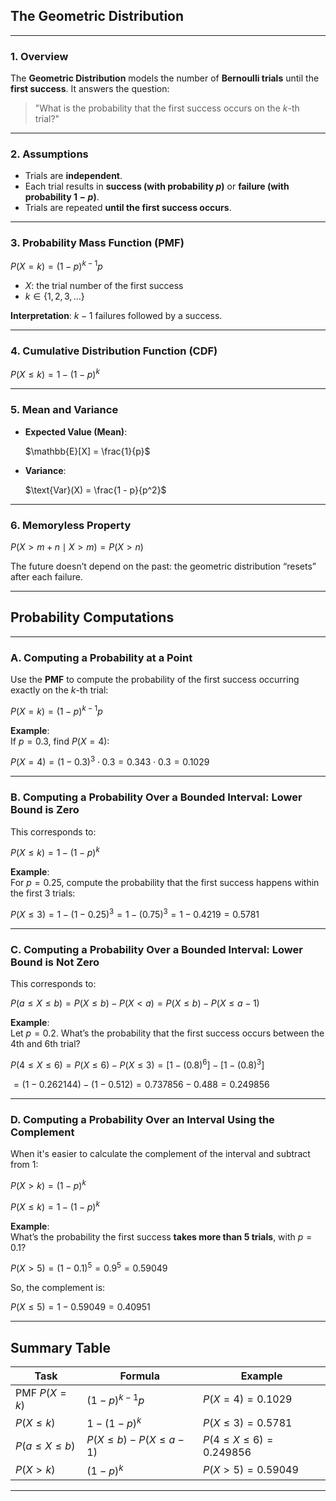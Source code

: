 ## **The Geometric Distribution**

---

### **1. Overview**

The **Geometric Distribution** models the number of **Bernoulli trials** until the **first success**. 
It answers the question:

> "What is the probability that the first success occurs on the $k$-th trial?"

---

### **2. Assumptions**

- Trials are **independent**.
- Each trial results in **success (with probability $p$)** or **failure (with probability $1 - p$)**.
- Trials are repeated **until the first success occurs**.

---

### **3. Probability Mass Function (PMF)**


$`P(X = k) = (1 - p)^{k - 1}p`$

- $X$: the trial number of the first success
- $`k \in \{1, 2, 3, \dots\}`$

**Interpretation**: $k - 1$ failures followed by a success.

---

### **4. Cumulative Distribution Function (CDF)**


$`P(X \leq k) = 1 - (1 - p)^k`$


---

### **5. Mean and Variance**

- **Expected Value (Mean)**:  
  
  $`\mathbb{E}[X] = \frac{1}{p}`$
  
- **Variance**:  
  
  $`\text{Var}(X) = \frac{1 - p}{p^2}`$
  

---

### **6. Memoryless Property**


$`P(X > m + n \mid X > m) = P(X > n)`$


The future doesn’t depend on the past: the geometric distribution “resets” after each failure.

---

## **Probability Computations**

---

### **A. Computing a Probability at a Point**

Use the **PMF** to compute the probability of the first success occurring exactly on the $k$-th trial:


$`P(X = k) = (1 - p)^{k - 1}p`$


**Example**:  
If $p = 0.3$, find $P(X = 4)$:


$`P(X = 4) = (1 - 0.3)^3 \cdot 0.3 = 0.343 \cdot 0.3 = 0.1029`$


---

### **B. Computing a Probability Over a Bounded Interval: Lower Bound is Zero**

This corresponds to:

$`P(X \leq k) = 1 - (1 - p)^k`$


**Example**:  
For $p = 0.25$, compute the probability that the first success happens within the first 3 trials:


$`P(X \leq 3) = 1 - (1 - 0.25)^3 = 1 - (0.75)^3 = 1 - 0.4219 = 0.5781`$


---

### **C. Computing a Probability Over a Bounded Interval: Lower Bound is Not Zero**

This corresponds to:

$`P(a \leq X \leq b) = P(X \leq b) - P(X < a) = P(X \leq b) - P(X \leq a - 1)`$


**Example**:  
Let $p = 0.2$. What’s the probability that the first success occurs between the 4th and 6th trial?


$`P(4 \leq X \leq 6) = P(X \leq 6) - P(X \leq 3) = [1 - (0.8)^6] - [1 - (0.8)^3]`$


$`= (1 - 0.262144) - (1 - 0.512) = 0.737856 - 0.488 = 0.249856`$


---

### **D. Computing a Probability Over an Interval Using the Complement**

When it's easier to calculate the complement of the interval and subtract from 1:


$`P(X > k) = (1 - p)^k`$


$`P(X \leq k) = 1 - (1 - p)^k`$


**Example**:  
What’s the probability the first success **takes more than 5 trials**, with $`p = 0.1`$?


$`P(X > 5) = (1 - 0.1)^5 = 0.9^5 = 0.59049`$


So, the complement is:

$`P(X \leq 5) = 1 - 0.59049 = 0.40951`$


---

## Summary Table

| Task                 | Formula                         | Example                         |
|----------------------|---------------------------------|---------------------------------|
| PMF $P(X = k)$       | $(1 - p)^{k-1}p$                | $P(X = 4) = 0.1029$             |
| $P(X \leq k)$        | $1 - (1 - p)^k$                 | $P(X \leq 3) = 0.5781$          |
| $P(a \leq X \leq b)$ | $P(X \leq b) - P(X \leq a - 1)$ | $P(4 \leq X \leq 6) = 0.249856$ |
| $P(X > k)$           | $(1 - p)^k$                     | $P(X > 5) = 0.59049$            |

---
